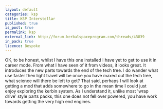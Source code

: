 ```yaml
---
layout: default
categories: ksp
title: KSP Interstellar
published: true
is_post: true
permalink: ksp
external_link: http://forum.kerbalspaceprogram.com/threads/43839
in_pack: true
licence: Bespoke
---
```


OK, to be honest, whilst I have this one installed I have yet to get to use it in career mode. 
From what I have seen of it from videos, it looks great. 
It introduces the new parts towards the end of the tech tree.
I do wander what use faster then light travel will be once you have maxed out the tech tree, what science will there be left to get?
That said, perhaps I will look at getting a mod that adds somewhere to go in the mean time I could just enjoy exploring the kerbin system.
As I understand it, unlike most 'wrap drive' style parts packs, this one does not fell over powered, you have work towards getting the very high end engines. 